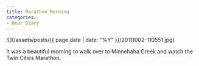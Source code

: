 ```yaml
---
title: Marathon Morning
categories:
- Dear Diary
---
```


![](/assets/posts/{{ page.date | date: "%Y" }}/20111002-110551.jpg)
  



It was a beautiful morning to walk over to Minnehaha Creek and watch the Twin Cities Marathon.
